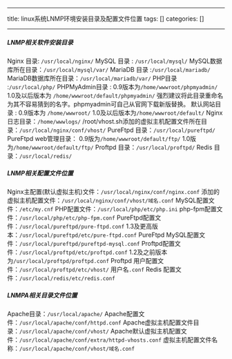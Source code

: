 
--- 
title:  linux系统LNMP环境安装目录及配置文件位置 
tags: []
categories: [] 

---
##### LNMP相关软件安装目录

Nginx 目录: `/usr/local/nginx/` MySQL 目录 : `/usr/local/mysql/` MySQL数据库所在目录：`/usr/local/mysql/var/` MariaDB 目录 :`/usr/local/mariadb/` MariaDB数据库所在目录：`/usr/local/mariadb/var/` PHP目录 :`/usr/local/php/` PHPMyAdmin目录 : 0.9版本为`/home/wwwroot/phpmyadmin/` 1.0及以后版本为 `/home/wwwroot/default/phpmyadmin/` 强烈建议将此目录重命名为其不容易猜到的名字。phpmyadmin可自己从官网下载新版替换。 默认网站目录 : 0.9版本为 `/home/wwwroot/` 1.0及以后版本为`/home/wwwroot/default/` Nginx日志目录：`/home/wwwlogs/` /root/vhost.sh添加的虚拟主机配置文件所在目录：`/usr/local/nginx/conf/vhost/` PureFtpd 目录：`/usr/local/pureftpd/` PureFtpd web管理目录： 0.9版为`/home/wwwroot/default/ftp/` 1.0版为`/home/wwwroot/default/ftp/` Proftpd 目录：`/usr/local/proftpd/` Redis 目录：`/usr/local/redis/`

##### LNMP相关配置文件位置

Nginx主配置(默认虚拟主机)文件：`/usr/local/nginx/conf/nginx.conf` 添加的虚拟主机配置文件：`/usr/local/nginx/conf/vhost/域名.conf` MySQL配置文件：`/etc/my.cnf` PHP配置文件：`/usr/local/php/etc/php.ini` php-fpm配置文件：`/usr/local/php/etc/php-fpm.conf` PureFtpd配置文件：`/usr/local/pureftpd/pure-ftpd.conf` 1.3及更高版本：`/usr/local/pureftpd/etc/pure-ftpd.conf` PureFtpd MySQL配置文件：`/usr/local/pureftpd/pureftpd-mysql.conf` Proftpd配置文件：`/usr/local/proftpd/etc/proftpd.conf` 1.2及之前版本为`/usr/local/proftpd/proftpd.conf` Proftpd 用户配置文件：`/usr/local/proftpd/etc/vhost/` 用户名`.conf` Redis 配置文件：`/usr/local/redis/etc/redis.conf`

##### LNMPA相关目录文件位置

Apache目录：`/usr/local/apache/` Apache配置文件：`/usr/local/apache/conf/httpd.conf` Apache虚拟主机配置文件目录：`/usr/local/apache/conf/vhost/` Apache默认虚拟主机配置文件：`/usr/local/apache/conf/extra/httpd-vhosts.conf` 虚拟主机配置文件名称：`/usr/local/apache/conf/vhost/域名.conf`
